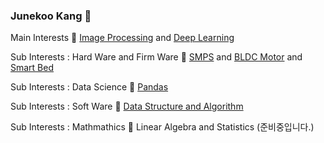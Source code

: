 ### Junekoo Kang 👋
Main Interests 🔭 [Image Processing](https://github.com/engineerjkk/Image_Processing) and [Deep Learning](https://github.com/engineerjkk/Deep_Learning)  


Sub Interests : Hard Ware and Firm Ware 🔭 [SMPS](https://github.com/engineerjkk/SMPS) and [BLDC Motor](https://github.com/engineerjkk/BLDC_Motor_Controller) and [Smart Bed](https://github.com/engineerjkk/Smart-Bed)  

Sub Interests : Data Science 🔭 [Pandas](https://github.com/engineerjkk/Pandas)

Sub Interests : Soft Ware 🔭 [Data Structure and Algorithm](https://github.com/engineerjkk/AlgortihmsAndDataStructures)

Sub Interests : Mathmathics 🔭 Linear Algebra and Statistics (준비중입니다.)
<!--
**engineerjkk/engineerjkk** is a ✨ _special_ ✨ repository because its `README.md` (this file) appears on your GitHub profile.

Here are some ideas to get you started:

- 🔭 I’m currently working on ...
- 🌱 I’m currently learning ...
- 👯 I’m looking to collaborate on ...
- 🤔 I’m looking for help with ...
- 💬 Ask me about ...
- 📫 How to reach me: ...
- 😄 Pronouns: ...
- ⚡ Fun fact: ...
-->

